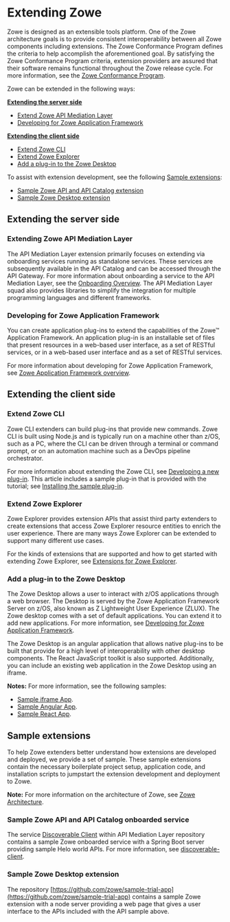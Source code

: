# Extending Zowe

Zowe is designed as an extensible tools platform. One of the Zowe architecture goals is to provide consistent interoperability between all Zowe components including extensions. The Zowe Conformance Program defines the criteria to help accomplish the aforementioned goal. By satisfying the Zowe Conformance Program criteria, extension providers are assured that their software remains functional throughout the Zowe release cycle. For more information, see the [Zowe Conformance Program](zowe-conformance-program.md).

Zowe can be extended in the following ways:

**[Extending the server side](#extending-the-server-side)**

- [Extend Zowe API Mediation Layer](#extend-zowe-api-mediation-layer)
- [Developing for Zowe Application Framework](#developing-for-zowe-application-framework)

**[Extending the client side](#extending-the-client-side)**

- [Extend Zowe CLI](#extend-zowe-cli)
- [Extend Zowe Explorer](#extend-zowe-explorer)
- [Add a plug-in to the Zowe Desktop](#add-a-plug-in-to-the-zowe-desktop)

To assist with extension development, see the following [Sample extensions](#sample-extensions):

- [Sample Zowe API and API Catalog extension](#sample-zowe-api-and-api-catalog-extension)
- [Sample Zowe Desktop extension](#sample-zowe-desktop-extension)

## Extending the server side

### Extending Zowe API Mediation Layer 

The API Mediation Layer extension primarily focuses on extending via onboarding services running as standalone services. These services are subsequently available in the API Catalog and can be accessed through the API Gateway. For more information about onboarding a service to the API Mediation Layer, see the [Onboarding Overview](./extend-apiml/onboard-overview.md). The API Mediation Layer squad also provides libraries to simplify the integration for multiple programming languages and different frameworks.

### Developing for Zowe Application Framework

You can create application plug-ins to extend the capabilities of the Zowe™ Application Framework. An application plug-in is an installable set of files that present resources in a web-based user interface, as a set of RESTful services, or in a web-based user interface and as a set of RESTful services.

For more information about developing for Zowe Application Framework, see [Zowe Application Framework overview](./extend-desktop/mvd-extendingzlux.md).

## Extending the client side

### Extend Zowe CLI

Zowe CLI extenders can build plug-ins that provide new commands. Zowe CLI is built using Node.js and is typically run on a machine other than z/OS, such as a PC, where the CLI can be driven through a terminal or command prompt, or on an automation machine such as a DevOps pipeline orchestrator.

For more information about extending the Zowe CLI, see [Developing a new plug-in](extend-cli/cli-developing-a-plugin.md). This article includes a sample plug-in that is provided with the tutorial; see [Installing the sample plug-in](extend-cli/cli-installing-sample-plugin.md).

### Extend Zowe Explorer

Zowe Explorer provides extension APIs that assist third party extenders to create extensions that access Zowe Explorer resource entities to enrich the user experience. There are many ways Zowe Explorer can be extended to support many different use cases. 

For the kinds of extensions that are supported and how to get started with extending Zowe Explorer, see [Extensions for Zowe Explorer](https://github.com/zowe/vscode-extension-for-zowe/wiki/Extending-Zowe-Explorer).

### Add a plug-in to the Zowe Desktop

The Zowe Desktop allows a user to interact with z/OS applications through a web browser. The Desktop is served by the Zowe Application Framework Server on z/OS, also known as Z Lightweight User Experience (ZLUX). The Zowe desktop comes with a set of default applications. You can extend it to add new applications. For more information, see [Developing for Zowe Application Framework](extend-desktop/mvd-extendingzlux.md).

The Zowe Desktop is an angular application that allows native plug-ins to be built that provide for a high level of interoperability with other desktop components.  The React JavaScript toolkit is also supported. Additionally, you can include an existing web application in the Zowe Desktop using an iframe.

**Notes:** For more information, see the following samples:

- [Sample iframe App](extend-desktop/mvd-extendingzlux.md#sample-iframe-app).
- [Sample Angular App](extend-desktop/mvd-extendingzlux.md#sample-angular-app).
- [Sample React App](extend-desktop/mvd-extendingzlux.md#sample-react-app).

## Sample extensions

To help Zowe extenders better understand how extensions are developed and deployed,
we provide a set of sample. These sample extensions contain the necessary boilerplate project setup, application code, and installation scripts to jumpstart the extension development and deployment to Zowe.

**Note:** For more information on the architecture of Zowe, see [Zowe Architecture](../getting-started/zowe-architecture.md).

### Sample Zowe API and API Catalog onboarded service

The service [Discoverable Client](https://github.com/zowe/api-layer/tree/v3.x.x/discoverable-client) within API Mediation Layer repository contains a sample Zowe onboarded service with a Spring Boot server providing sample Helo world APIs. For more information, see [discoverable-client](https://github.com/zowe/api-layer/blob/v3.x.x/discoverable-client/README.md).  

### Sample Zowe Desktop extension

The repository [https://github.com/zowe/sample-trial-app](https://github.com/zowe/sample-trial-app) contains a sample Zowe extension with a node server providing a web page that gives a user interface to the APIs included with the API sample above.  
